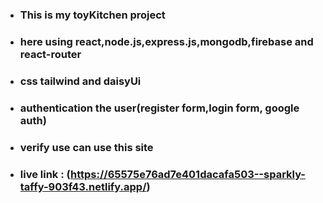 * ### This is my toyKitchen project
* ### here using react,node.js,express.js,mongodb,firebase and react-router
* ### css tailwind and daisyUi
* ### authentication the user(register form,login form, google auth)
* ### verify use can use this site


* ### live link : (https://65575e76ad7e401dacafa503--sparkly-taffy-903f43.netlify.app/)